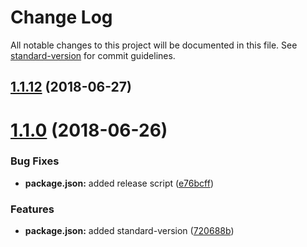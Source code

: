 # Change Log

All notable changes to this project will be documented in this file. See [standard-version](https://github.com/conventional-changelog/standard-version) for commit guidelines.

## [1.1.12](https://github.com/chase2981/angular-cli-lib/compare/v1.1.11...v1.1.12) (2018-06-27)



<a name="1.1.0"></a>
# [1.1.0](https://github.com/chase2981/angular-cli-lib/compare/v1.0.1...v1.1.0) (2018-06-26)


### Bug Fixes

* **package.json:** added release script ([e76bcff](https://github.com/chase2981/angular-cli-lib/commit/e76bcff))


### Features

* **package.json:** added standard-version ([720688b](https://github.com/chase2981/angular-cli-lib/commit/720688b))
